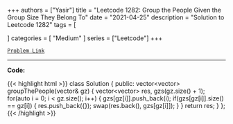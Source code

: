 
+++
authors = ["Yasir"]
title = "Leetcode 1282: Group the People Given the Group Size They Belong To"
date = "2021-04-25"
description = "Solution to Leetcode 1282"
tags = [
    
]
categories = [
    "Medium"
]
series = ["Leetcode"]
+++



[`Problem Link`](https://leetcode.com/problems/group-the-people-given-the-group-size-they-belong-to/description/)

---

**Code:**

{{< highlight html >}}
class Solution {
public:
    vector<vector<int>> groupThePeople(vector<int>& gz) {
        vector<vector<int>> res, gzs(gz.size() + 1);
        for(auto i = 0; i < gz.size(); i++) {
            gzs[gz[i]].push_back(i);
            if(gzs[gz[i]].size() == gz[i]) {
                res.push_back({});
                swap(res.back(), gzs[gz[i]]);
            }
        }
        return res;
    }
};
{{< /highlight >}}

